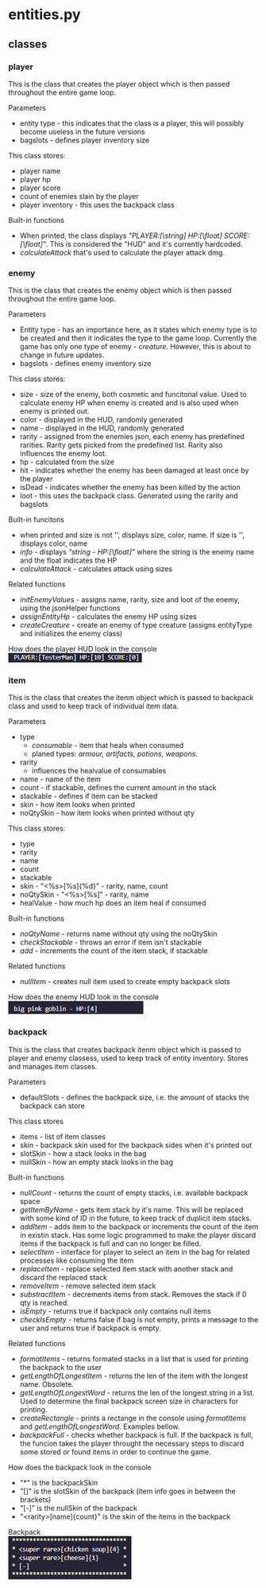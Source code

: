 # entities.py

## classes

### player
This is the class that creates the player object which is then passed throughout the entire game loop.

Parameters
 - entity type - this indicates that the class is a player, this will possibly become useless in the future versions
 - bagslots - defines player inventory size

This class stores:
 - player name
 - player hp
 - player score
 - count of enemies slain by the player
 - player inventory - this uses the backpack class

Built-in functions
 - When printed, the class displays *"PLAYER:[\string] HP:[\float] SCORE:[\float]"*. This is considered the "HUD" and it's currently hardcoded.
 - *calculateAttack* that's used to calculate the player attack dmg.

### enemy
This is the class that creates the enemy object which is then passed throughout the entire game loop.

Parameters
 - Entity type - has an importance here, as it states which enemy type is to be created and then it indicates the type to the game loop. Currently the game has only one type of enemy - *creature*. However, this is about to change in future updates.
 - bagslots - defines enemy inventory size

This class stores:
 - size - size of the enemy, both cosmetic and funcitonal value. Used to calculate enemy HP when enemy is created and is also used when enemy is printed out.
 - color - displayed in the HUD, randomly generated
 - name - displayed in the HUD, randomly generated
 - rarity - assigned from the enemies json, each enemy has predefined rarities. Rarity gets picked from the predefined list. Rarity also influences the enemy loot.
 - hp - calculated from the size
 - hit - indicates whether the enemy has been damaged at least once by the player
 - isDead - indicates whether the enemy has been killed by the action
 - loot - this uses the backpack class. Generated using the rarity and bagslots

Built-in funcitons
 - when printed and size is not '', displays size, color, name. If size is '', displays color, name
 - *info* - displays *"string - HP:[\float]"* where the string is the enemy name and the float indicates the HP
 - *calculateAttack* - calculates attack using sizes

Related functions
 - *initEnemyValues* - assigns name, rarity, size and loot of the enemy, using the jsonHelper functions
 - *assignEntityHp* - calculates the enemy HP using sizes
 - *createCreature* - create an enemy of type creature (assigns entityType and initializes the enemy class)

How does the player HUD look in the console\
![playerHud](/Data/Static/playerHud.png)

### item
This is the class that creates the itenm object which is passed to backpack class and used to keep track of individual item data.

Parameters
 - type
   - *consumable* - item that heals when consumed
   - planed types: *armour, artifacts, potions, weapons*.
 - rarity
   - influences the healvalue of consumables
 - name - name of the item
 - count - if stackable, defines the current amount in the stack
 - stackable - defines if item can be stacked
 - skin - how item looks when printed
 - noQtySkin - how item looks when printed without qty

This class stores:
 - type
 - rarity
 - name
 - count
 - stackable
 - skin - "<%s>[%s]{%d}" - rarity, name, count
 - noQtySkin - "<%s>[%s]" - rarity, name
 - healValue - how much hp does an item heal if consumed

Built-in functions
 - *noQtyName* - returns name without qty using the noQtySkin
 - *checkStackable* - throws an error if item isn't stackable
 - *add* - increments the count of the item stack, if stackable

Related functions
 - *nullItem* - creates null item used to create empty backpack slots

How does the enemy HUD look in the console\
![enemyHud](/Data/Static/enemyHud.png)

### backpack
This is the class that creates backpack itenm object which is passed to player and enemy classess, used to keep track of entity inventory. Stores and manages item classes.

Parameters
 - defaultSlots - defines the backpack size, i.e. the amount of stacks the backpack can store

This class stores
 - items - list of item classes
 - skin - backpack skin used for the backpack sides when it's printed out
 - slotSkin - how a stack looks in the bag
 - nullSkin - how an empty stack looks in the bag

Built-in functions
 - *nullCount* - returns the count of empty stacks, i.e. available backpack space
 - *getItemByName* - gets item stack by it's name. This will be replaced with some kind of ID in the future, to keep track of duplicit item stacks.
 - *addItem* - adds item to the backpack or increments the count of the item in existin stack. Has some logic programmed to make the player discard items if the backpack is full and can no longer be filled.
 - *selectItem* - interface for player to select an item in the bag for related processes like consuming the item
 - *replaceItem* - replace selected item stack with another stack and discard the replaced stack
 - *removeItem* - remove selected item stack
 - *substractItem* - decrements items from stack. Removes the stack if 0 qty is reached.
 - *isEmpty* - returns true if backpack only contains null items
 - *checkIsEmpty* - returns false if bag is not empty, prints a message to the user and returns true if backpack is empty.

Related functions
 - *formatItems* - returns formated stacks in a list that is used for printing the backpack to the user
 - *getLengthOfLongestItem* - returns the len of the item with the longest name. Obsolete.
 - *getLengthOfLongestWord* - returns the len of the longest string in a list. Used to determine the final backpack screen size in characters for printing.
 - *createRectangle* - prints a rectange in the console using *formatItems* and *getLengthOfLongestWord*. Examples bellow.
 - *backpackFull* - checks whether backpack is full. If the backpack is full, the funcion takes the player throught the necessary steps to discard some stored or found items in order to continue the game.

How does the backpack look in the console
 - "*" is the backpackSkin
 - "[]" is the slotSkin of the backpack (item info goes in between the brackets)
 - "[-]" is the nullSkin of the backpack
 - "\<rarity>[name]{count}" is the skin of the items in the backpack

Backpack\
![backpack](/Data/Static/backpack.png)